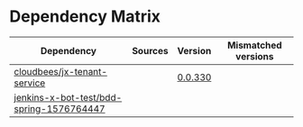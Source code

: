 # Dependency Matrix

Dependency | Sources | Version | Mismatched versions
---------- | ------- | ------- | -------------------
[cloudbees/jx-tenant-service](https://github.com/cloudbees/jx-tenant-service) |  | [0.0.330](https://github.com/cloudbees/jx-tenant-service/releases/tag/v0.0.330) | 
[jenkins-x-bot-test/bdd-spring-1576764447](https://github.com/jenkins-x-bot-test/bdd-spring-1576764447.git) |  | []() | 
